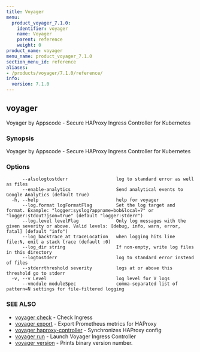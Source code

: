 ```yaml
---
title: Voyager
menu:
  product_voyager_7.1.0:
    identifier: voyager
    name: Voyager
    parent: reference
    weight: 0
product_name: voyager
menu_name: product_voyager_7.1.0
section_menu_id: reference
aliases:
- /products/voyager/7.1.0/reference/
info:
  version: 7.1.0
---
```


## voyager

Voyager by Appscode - Secure HAProxy Ingress Controller for Kubernetes

### Synopsis

Voyager by Appscode - Secure HAProxy Ingress Controller for Kubernetes

### Options

```
      --alsologtostderr                  log to standard error as well as files
      --enable-analytics                 Send analytical events to Google Analytics (default true)
  -h, --help                             help for voyager
      --log.format logFormatFlag         Set the log target and format. Example: "logger:syslog?appname=bob&local=7" or "logger:stdout?json=true" (default "logger:stderr")
      --log.level levelFlag              Only log messages with the given severity or above. Valid levels: [debug, info, warn, error, fatal] (default "info")
      --log_backtrace_at traceLocation   when logging hits line file:N, emit a stack trace (default :0)
      --log_dir string                   If non-empty, write log files in this directory
      --logtostderr                      log to standard error instead of files
      --stderrthreshold severity         logs at or above this threshold go to stderr
  -v, --v Level                          log level for V logs
      --vmodule moduleSpec               comma-separated list of pattern=N settings for file-filtered logging
```

### SEE ALSO

* [voyager check](/products/voyager/7.1.0/reference/voyager_check)	 - Check Ingress
* [voyager export](/products/voyager/7.1.0/reference/voyager_export)	 - Export Prometheus metrics for HAProxy
* [voyager haproxy-controller](/products/voyager/7.1.0/reference/voyager_haproxy-controller)	 - Synchronizes HAProxy config
* [voyager run](/products/voyager/7.1.0/reference/voyager_run)	 - Launch Voyager Ingress Controller
* [voyager version](/products/voyager/7.1.0/reference/voyager_version)	 - Prints binary version number.

